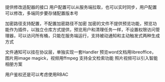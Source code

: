 提供修改适配器的接口
用户配置可以从服务端拉取，也可以实时同步，用户配置可以修改，多端同步要存储配置版本号

加密路径支持配置，不配置加密路径不加密
加密的文件不提供预览功能，预览功能作为插件，以独立仓库方式提供，预览用户和清理任务一样，不设置权限访问管理器，可以访问所有桶，只能在服务端运行，支持被动通知和主动触发式两种生成方式

文件通知可以挂在协议层，单独实现一套Handler
预览word文档用libreoffice，图片用image magick，视频用ffmpeg
支持全文检索功能
照片视频可以引入智能相册方案

用户鉴权还是可以考虑使用RBAC